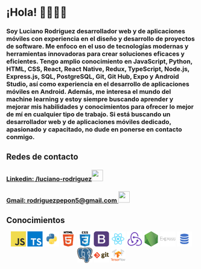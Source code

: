 



<h1>¡Hola! 👋🏼👋🏼</h1>
<h3>Soy Luciano Rodriguez  desarrollador web y de aplicaciones móviles con experiencia en el diseño y desarrollo de proyectos de software. Me enfoco en el uso de tecnologías modernas y herramientas innovadoras para crear soluciones eficaces y eficientes. Tengo amplio conocimiento en JavaScript, Python, HTML, CSS, React, React Native, Redux, TypeScript, Node.js, Express.js, SQL, PostgreSQL, Git, Git Hub, Expo y Android Studio, así como experiencia en el desarrollo de aplicaciones móviles en Android. Además, me interesa el mundo del machine learning y estoy siempre buscando aprender y mejorar mis habilidades y conocimientos para ofrecer lo mejor de mí en cualquier tipo de trabajo. Si está buscando un desarrollador web y de aplicaciones móviles dedicado, apasionado y capacitado, no dude en ponerse en contacto conmigo.</h3>

<h2>Redes de contacto</h2>

<h3><a href='https://www.linkedin.com/in/luciano-rodriguez-766371228/' target='-blank'> Linkedin: /luciano-rodriguez</a><img src="https://github.com/nitish-awasthi/nitish-awasthi/blob/master/174857.png" height="30" width="30"></h3>
 <h3><a href='mailto:rodriguezpepon5@gmail.com' target='-blank'> Gmail: rodriguezpepon5@gmail.com
</a> <img src="https://github.com/nitish-awasthi/nitish-awasthi/blob/master/gmail-512.webp" height="30" width="30"></h3>

 
 
 <h2>Conocimientos</h2>
 <p align="center">
  <div align="center">
  
  <code><img height="40" src="https://raw.githubusercontent.com/github/explore/80688e429a7d4ef2fca1e82350fe8e3517d3494d/topics/javascript/javascript.png"></code> 
    <code><img height="40" src="https://raw.githubusercontent.com/github/explore/80688e429a7d4ef2fca1e82350fe8e3517d3494d/topics/typescript/typescript.png"></code>
    <code><img height="40" src="https://raw.githubusercontent.com/github/explore/80688e429a7d4ef2fca1e82350fe8e3517d3494d/topics/python/python.png"></code> <code><img height="40" src="https://raw.githubusercontent.com/github/explore/80688e429a7d4ef2fca1e82350fe8e3517d3494d/topics/html/html.png"></code> <code><img height="40" src="https://raw.githubusercontent.com/github/explore/80688e429a7d4ef2fca1e82350fe8e3517d3494d/topics/css/css.png"></code> <code><img height="40" src="https://raw.githubusercontent.com/github/explore/80688e429a7d4ef2fca1e82350fe8e3517d3494d/topics/bootstrap/bootstrap.png"></code> <code><img height="40" src="https://raw.githubusercontent.com/github/explore/80688e429a7d4ef2fca1e82350fe8e3517d3494d/topics/react/react.png"></code> <code><img height="40" src="https://raw.githubusercontent.com/github/explore/80688e429a7d4ef2fca1e82350fe8e3517d3494d/topics/redux/redux.png"></code> <code><img height="40" src="https://raw.githubusercontent.com/github/explore/80688e429a7d4ef2fca1e82350fe8e3517d3494d/topics/nodejs/nodejs.png"></code> <code><img height="40" src="https://raw.githubusercontent.com/github/explore/80688e429a7d4ef2fca1e82350fe8e3517d3494d/topics/express/express.png"></code> <code><img height="40" src="https://raw.githubusercontent.com/github/explore/80688e429a7d4ef2fca1e82350fe8e3517d3494d/topics/sql/sql.png"></code> <code><img height="40" src="https://raw.githubusercontent.com/github/explore/80688e429a7d4ef2fca1e82350fe8e3517d3494d/topics/postgresql/postgresql.png"></code> <code><img height="40" src="https://raw.githubusercontent.com/github/explore/80688e429a7d4ef2fca1e82350fe8e3517d3494d/topics/git/git.png"></code>
    <code><img height="40" src="https://raw.githubusercontent.com/github/explore/80688e429a7d4ef2fca1e82350fe8e3517d3494d/topics/tensorflow/tensorflow.png"></code> 

  </div>
  </p>

